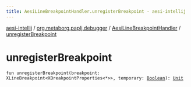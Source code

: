 ```yaml
---
title: AesiLineBreakpointHandler.unregisterBreakpoint - aesi-intellij
---
```


[aesi-intellij](../../index.html) / [org.metaborg.paplj.debugger](../index.html) / [AesiLineBreakpointHandler](index.html) / [unregisterBreakpoint](.)

# unregisterBreakpoint

`fun unregisterBreakpoint(breakpoint: XLineBreakpoint<XBreakpointProperties<*>>, temporary: `[`Boolean`](https://kotlinlang.org/api/latest/jvm/stdlib/kotlin/-boolean/index.html)`): `[`Unit`](https://kotlinlang.org/api/latest/jvm/stdlib/kotlin/-unit/index.html)